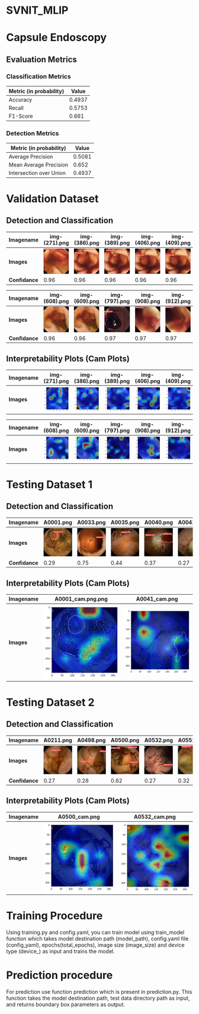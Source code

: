 # SVNIT_MLIP

# Capsule Endoscopy

## Evaluation Metrics

 ### Classification Metrics
| Metric (in probability)| Value    |
|------------------------|----------|
| Accuracy               |   0.4937 |
| Recall                 |   0.5753 |
| F1-Score               |   0.661  |


### Detection Metrics
| Metric (in probability)| Value          |
|------------------------|----------------|
| Average Precision      |     0.5081     |
| Mean Average Precision |     0.652      |
| Intersection over Union|     0.4937     |

# Validation Dataset
## Detection and Classification

| **Imagename** | **img- (271).png** | **img- (386).png**|**img- (389).png**|**img- (406).png**|**img- (409).png**|
|------ |---------------------|---------------------|---------------------|---------------------|---------------------|
|**Images** | <img src="Images_README\validation_dataset\classification_and_detection\img- (271).png" alt="Image 1">| <img src="Images_README\validation_dataset\classification_and_detection\img- (386).png" alt="Image 1">|<img src="Images_README\validation_dataset\classification_and_detection\img- (389).png" alt="Image 1">| <img src="Images_README\validation_dataset\classification_and_detection\img- (406).png" alt="Image 1">|<img src="Images_README\validation_dataset\classification_and_detection\img- (409).png" alt="Image 1">|
|**Confidance**| 0.96 | 0.96 |0.96 | 0.96 |0.96 |
                                                                                                         

| **Imagename** | **img- (608).png** | **img- (609).png**|**img- (797).png**|**img- (908).png**|**img- (912).png**|
|------ |---------------------|---------------------|---------------------|---------------------|---------------------|
|**Images** | <img src="Images_README\validation_dataset\classification_and_detection\img- (608).png" alt="Image 1">| <img src="Images_README\validation_dataset\classification_and_detection\img- (609).png" alt="Image 1">|<img src="Images_README\validation_dataset\classification_and_detection\img- (797).png" alt="Image 1">| <img src="Images_README\validation_dataset\classification_and_detection\img- (908).png" alt="Image 1">|<img src="Images_README\validation_dataset\classification_and_detection\img- (912).png" alt="Image 1">|
|**Confidance**| 0.96 | 0.96 |0.97 | 0.97 |0.97 |

## Interpretability Plots (Cam Plots)

| **Imagename** | **img- (271).png** | **img- (386).png**|**img- (389).png**|**img- (406).png**|**img- (409).png**|
|------ |---------------------|---------------------|---------------------|---------------------|---------------------|
|**Images** | <img src="Images_README\validation_dataset\interpretability_plots\img- (271)_cam.png" alt="Image 1">| <img src="Images_README\validation_dataset\interpretability_plots\img- (386)_cam.png" alt="Image 1">|<img src="Images_README\validation_dataset\interpretability_plots\img- (389)_cam.png" alt="Image 1">| <img src="Images_README\validation_dataset\interpretability_plots\img- (406)_cam.png" alt="Image 1">|<img src="Images_README\validation_dataset\interpretability_plots\img- (409)_cam.png" alt="Image 1">|
                                                                                                         
| **Imagename** | **img- (608).png** | **img- (609).png**|**img- (797).png**|**img- (908).png**|**img- (912).png**|
|------ |---------------------|---------------------|---------------------|---------------------|---------------------|
|**Images** | <img src="Images_README\validation_dataset\interpretability_plots\img- (608)_cam.png" alt="Image 1">| <img src="Images_README\validation_dataset\interpretability_plots\img- (609)_cam.png" alt="Image 1">|<img src="Images_README\validation_dataset\interpretability_plots\img- (797)_cam.png" alt="Image 1">| <img src="Images_README\validation_dataset\interpretability_plots\img- (908)_cam.png" alt="Image 1">|<img src="Images_README\validation_dataset\interpretability_plots\img- (912)_cam.png" alt="Image 1">|


# Testing Dataset 1
## Detection and Classification

| **Imagename** | **A0001.png** | **A0033.png**|**A0035.png**|**A0040.png**|**A0041.png**|
|------ |---------------------|---------------------|---------------------|---------------------|---------------------|
|**Images** | <img src="Images_README\testing_dataset_1\Classification_and_detection\A0001.png" alt="Image 1">| <img src="Images_README\testing_dataset_1\Classification_and_detection\A0033.png" alt="Image 1">|<img src="Images_README\testing_dataset_1\Classification_and_detection\A0035.png" alt="Image 1">| <img src="Images_README\testing_dataset_1\Classification_and_detection\A0040.png" alt="Image 1">|<img src="Images_README\testing_dataset_1\Classification_and_detection\A0041.png" alt="Image 1">|
|**Confidance**| 0.29 | 0.75 |0.44 | 0.37 | 0.27 |

## Interpretability Plots (Cam Plots)                                                                                                         
| **Imagename** | **A0001_cam.png.png** | **A0041_cam.png**|
|------ |---------------------|---------------------|
|**Images** | <img src="Images_README\testing_dataset_1\Interpretability_plots\A0001_cam.png" alt="Image 1">| <img src="Images_README\testing_dataset_1\Interpretability_plots\A0041_cam.png" alt="Image 1">|

# Testing Dataset 2
## Detection and Classification

| **Imagename** | **A0211.png** | **A0498.png**|**A0500.png**|**A0532.png**|**A0551.png**|
|------ |---------------------|---------------------|---------------------|---------------------|---------------------|
|**Images** | <img src="Images_README\testing_dataset_2\classification_and_detection\A0211.png" alt="Image 1">| <img src="Images_README\testing_dataset_2\classification_and_detection\A0498.png" alt="Image 1">|<img src="Images_README\testing_dataset_2\classification_and_detection\A0500.png" alt="Image 1">| <img src="Images_README\testing_dataset_2\classification_and_detection\A0532.png" alt="Image 1">|<img src="Images_README\testing_dataset_2\classification_and_detection\A0551.png" alt="Image 1">|
|**Confidance**| 0.27 | 0.28 |0.62 | 0.27 |0.32 |

## Interpretability Plots (Cam Plots)                                                                                                         
| **Imagename** | **A0500_cam.png** | **A0532_cam.png**|
|------ |---------------------|---------------------|
|**Images** | <img src="Images_README\testing_dataset_2\Interpretability_plots\A0500_cam.png" alt="Image 1">| <img src="Images_README\testing_dataset_2\Interpretability_plots\A0532_cam.png" alt="Image 1">|

# Training Procedure
Using training.py and config.yaml, you can train model using train_model function which takes model destination path (model_path), config.yaml file (config_yaml), epochs(total_epochs), image size (image_size) and device type (device_) as input and trains the model.

# Prediction procedure
For prediction use function prediction which is present in prediction.py. This function takes the model destination path, test data directory path as input, and returns boundary box parameters as output.
